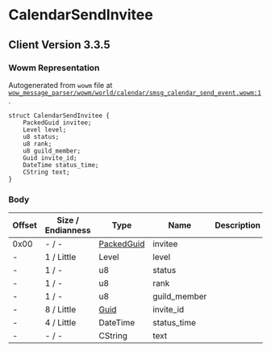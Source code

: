 # CalendarSendInvitee

## Client Version 3.3.5

### Wowm Representation

Autogenerated from `wowm` file at [`wow_message_parser/wowm/world/calendar/smsg_calendar_send_event.wowm:1`](https://github.com/gtker/wow_messages/tree/main/wow_message_parser/wowm/world/calendar/smsg_calendar_send_event.wowm#L1).
```rust,ignore
struct CalendarSendInvitee {
    PackedGuid invitee;
    Level level;
    u8 status;
    u8 rank;
    u8 guild_member;
    Guid invite_id;
    DateTime status_time;
    CString text;
}
```
### Body

| Offset | Size / Endianness | Type | Name | Description | Comment |
| ------ | ----------------- | ---- | ---- | ----------- | ------- |
| 0x00 | - / - | [PackedGuid](../spec/packed-guid.md) | invitee |  |  |
| - | 1 / Little | Level | level |  |  |
| - | 1 / - | u8 | status |  |  |
| - | 1 / - | u8 | rank |  |  |
| - | 1 / - | u8 | guild_member |  |  |
| - | 8 / Little | [Guid](../spec/packed-guid.md) | invite_id |  |  |
| - | 4 / Little | DateTime | status_time |  |  |
| - | - / - | CString | text |  |  |

